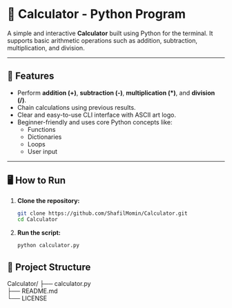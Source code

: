 # 🧮 Calculator - Python Program

A simple and interactive **Calculator** built using Python for the terminal. It supports basic arithmetic operations such as addition, subtraction, multiplication, and division.

---

## 📌 Features

- Perform **addition (+)**, **subtraction (-)**, **multiplication (*)**, and **division (/)**.
- Chain calculations using previous results.
- Clear and easy-to-use CLI interface with ASCII art logo.
- Beginner-friendly and uses core Python concepts like:
  - Functions
  - Dictionaries
  - Loops
  - User input

---

## 🖥️ How to Run

1. **Clone the repository:**

   ```bash
   git clone https://github.com/ShafilMomin/Calculator.git
   cd Calculator

2. **Run the script:**
    ```bash
    python calculator.py

## 📁 Project Structure

  Calculator/
├── calculator.py      
├── README.md         
└── LICENSE           

  
